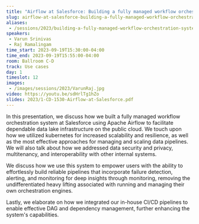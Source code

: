 ```yaml
---
title: "Airflow at Salesforce: Building a fully managed workflow orchestration system"
slug: airflow-at-salesforce-building-a-fully-managed-workflow-orchestration-system
aliases:
 - /sessions/2023/building-a-fully-managed-workflow-orchestration-system-at-salesforce-using-apache-airflow
speakers:
 - Varun Srinivas
 - Raj Ramalingam
time_start: 2023-09-19T15:30:00-04:00
time_end: 2023-09-19T15:55:00-04:00
room: Ballroom C-D
track: Use cases
day: 1
timeslot: 12
images:
 - /images/sessions/2023/VarunRaj.jpg
video: https://youtu.be/sdHrlTg1hZo
slides: 2023/1-CD-1530-Airflow-at-Salesforce.pdf
---
```


In this presentation, we discuss how we built a fully managed workflow orchestration system at Salesforce using Apache Airflow to facilitate dependable data lake infrastructure on the public cloud. We touch upon how we utilized kubernetes for increased scalability and resilience, as well as the most effective approaches for managing and scaling data pipelines. We will also talk about how we addressed data security and privacy, multitenancy, and interoperability with other internal systems.

We discuss how we use this system to empower users with the ability to effortlessly build reliable pipelines that incorporate failure detection, alerting, and monitoring for deep insights through monitoring, removing the undifferentiated heavy lifting associated with running and managing their own orchestration engines. 
 
Lastly, we elaborate on how we integrated our in-house CI/CD pipelines to enable effective DAG and dependency management, further enhancing the system's capabilities.